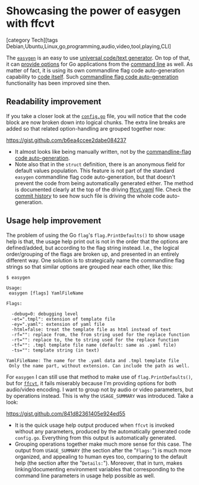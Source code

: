# Showcasing the power of easygen with ffcvt

[category Tech][tags Debian,Ubuntu,Linux,go,programming,audio,video,tool,playing,CLI]

The [`easygen`](https://github.com/suntong001/easygen) is an easy to use [universal code/text generator](https://github.com/suntong001/blog/blob/master/GoOptP7-easygen.md).
On top of that, it can [provide options](https://sfxpt.wordpress.com/2015/06/18/passing-options-to-go-from-command-line/) for Go applications from the [command line](https://sfxpt.wordpress.com/2015/06/17/accessing-go-command-line-parameters/) as well. As matter of fact, it is using its own commandline flag code auto-generation capability to [code itself](https://sfxpt.wordpress.com/2015/07/04/easygen-is-now-coding-itself/). Such [commandline flag code auto-generation](https://sfxpt.wordpress.com/2015/07/04/easygen-is-now-coding-itself/) functionality has been improved sine then. 

<!--more-->

## Readability improvement

If you take a closer look at the [`config.go`](https://github.com/suntong001/ffcvt/blob/master/config.go) file, you will notice that the code block are now broken down into logical chunks. The extra line breaks are added so that related option-handling are grouped together now:

https://gist.github.com/b6ea4ccee2dabe084237

- It almost looks like being manually written, not by the [commandline-flag code auto-generation](https://sfxpt.wordpress.com/2015/07/04/easygen-is-now-coding-itself/).
- Note also that in the `struct` definition, there is an anonymous field for default values population. This feature is not part of the standard `easygen` commandline flag code auto-generation, but that doesn't prevent the code from being automatically generated either. The method is documented clearly at the top of the driving [ffcvt.yaml](https://github.com/suntong001/ffcvt/blob/master/ffcvt.yaml) file. Check the [commit history](https://github.com/suntong001/ffcvt/commits/master) to see how such file is driving the whole code auto-generation.

## Usage help improvement

The problem of using the Go `flag`'s `flag.PrintDefaults()` to show usage help is that, the usage help print out is not in the order that the options are defined/added, but according to the flag string instead. I.e., the logical order/grouping of the flags are broken up, and presented in an entirely different way. One solution is to strategically name the commandline flag strings so that similar options are grouped near each other, like this:

```
$ easygen 

Usage:
 easygen [flags] YamlFileName

Flags:

  -debug=0: debugging level
  -et=".tmpl": extension of template file
  -ey=".yaml": extension of yaml file
  -html=false: treat the template file as html instead of text
  -rf="": replace from, the from string used for the replace function
  -rt="": replace to, the to string used for the replace function
  -tf="": .tmpl template file name (default: same as .yaml file)
  -ts="": template string (in text)

YamlFileName: The name for the .yaml data and .tmpl template file
 Only the name part, without extension. Can include the path as well.
```

For `easygen` I can still use that method to make use of `flag.PrintDefaults()`, but for  [`ffcvt`](https://github.com/suntong001/ffcvt), it fails miserably because I'm providing options for both audio/video encoding. I want to group not by audio or video parameters, but by operations instead. This is why the `USAGE_SUMMARY` was introduced. Take a look:

https://gist.github.com/841d82361405e924ed55

- It is the quick usage help output produced when `ffcvt` is invoked without any parameters, produced by the automatically generated code `config.go`. Everything from this output is automatically generated.
- Grouping operations together make much more sense for this case. The output from `USAGE_SUMMARY` (the section after the "`Flags:`") is much more organized, and appealing to human eyes too, comparing to the default help (the section after the "`Details:`"). Moreover, that in turn, makes linking/documenting environment variables that corresponding to the command line parameters in usage help possible as well. 

